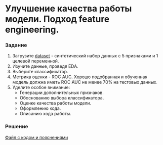 # Улучшение качества работы модели. Подход feature engineering.

### Задание
1. Загрузите [dataset](/Projects/10_Test_task/Task_1/dataset.csv) - синтетический набор данных с 5 признаками и 1 целевой переменной.
2. Изучите данные, проведя EDA.
3. Выберите классификатор.
4. Метрика оценки - ROC AUC. Хорошо подобранная и обученная модель должна иметь ROC AUC не менее 70% на тестовых данных.
5. Уделите особое внимание:
   - Генерации дополнительных признаков.
   - Обоснованию выбора классификатора.
   - Оценке качества работы модели.
   - Оформлению кода.
   - Описанию хода работы.

### Решение
[Файл с кодом и пояснениями](/Projects/10_Test_task/Task_1/Solution.ipynb)
